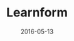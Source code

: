 ---
title: Learnform
description: 
client:
skills:
  - Product Design
  - User Experience
  - User Interface
date: 2016-05-13
layout: work
permalink: false
eleventyExcludeFromCollections: true
---